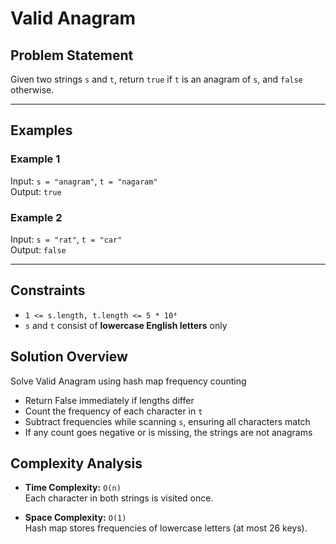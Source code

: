 # Valid Anagram

## Problem Statement

Given two strings `s` and `t`, return `true` if `t` is an anagram of `s`, and `false` otherwise.

---

## Examples

### Example 1  
Input: `s = "anagram"`, `t = "nagaram"`  
Output: `true`

### Example 2  
Input: `s = "rat"`, `t = "car"`  
Output: `false`

---

## Constraints

- `1 <= s.length, t.length <= 5 * 10⁴`
- `s` and `t` consist of **lowercase English letters** only

## Solution Overview

Solve Valid Anagram using hash map frequency counting

- Return False immediately if lengths differ
- Count the frequency of each character in `t`
- Subtract frequencies while scanning `s`, ensuring all characters match
- If any count goes negative or is missing, the strings are not anagrams

## Complexity Analysis

- **Time Complexity:** `O(n)`  
  Each character in both strings is visited once.

- **Space Complexity:** `O(1)`  
  Hash map stores frequencies of lowercase letters (at most 26 keys).
